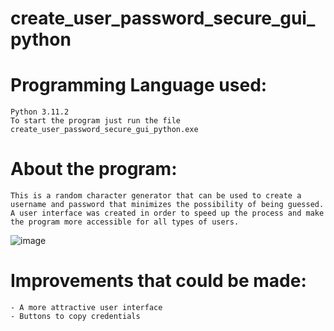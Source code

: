 # create_user_password_secure_gui_python

# Programming Language used:

    Python 3.11.2
    To start the program just run the file create_user_password_secure_gui_python.exe
    
# About the program:
    
    This is a random character generator that can be used to create a username and password that minimizes the possibility of being guessed. A user interface was created in order to speed up the process and make the program more accessible for all types of users.

![image](https://github.com/gabflag/create_user_password_secure_gui_python/assets/95552879/e7f189e1-d19f-40a9-be1a-def1a37a7557)

# Improvements that could be made:

    - A more attractive user interface
    - Buttons to copy credentials